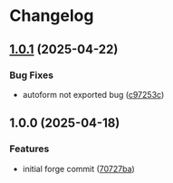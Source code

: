 # Changelog

## [1.0.1](https://github.com/hephtal/forge-node/compare/v1.0.0...v1.0.1) (2025-04-22)


### Bug Fixes

* autoform not exported bug ([c97253c](https://github.com/hephtal/forge-node/commit/c97253c2fd395b0a270ea0f8feb7713320011f11))

## 1.0.0 (2025-04-18)


### Features

* initial forge commit ([70727ba](https://github.com/hephtal/forge-node/commit/70727baf123a2679369595750ea611adc2aa50da))
